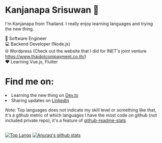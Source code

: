 # Kanjanapa Srisuwan 👋

I'm Kanjanapa from Thailand. I really enjoy learning languages and trying the new thing.<br>

💼 Software Engineer <br>
💻 Backend Developer (Node.js)<br>
🌐  Wordpress (Check out the website that I did for INET's joint venture https://www.thaidotcompayment.co.th/)<br>
❤  Learning Vue.js, Flutter<br>

# Find me on: 
  <li>Learning the new thing on <a href="https://dev.to/korsino">Dev.to<a>
  <li>Sharing updates on <a href="https://www.linkedin.com/in/kanjanapa-srisuwan/">LinkedIn</a>
  
<i>Note:</i> Top languages does not indicate my skill level or something like that, it's a github metric of which languages I have the most code on github (not included private repo), it's a feature of <a href="https://github.com/anuraghazra/github-readme-stats">github-readme-stats</a><br><br>


[![Top Langs](https://github-readme-stats.vercel.app/api/top-langs/?username=korsino&theme=radical&layout=compact&count_private=true)](https://github.com/anuraghazra/github-readme-stats)
[![Anurag's github stats](https://github-readme-stats.vercel.app/api?username=korsino&show_icons=true&theme=radical&count_private=true&hide=issues)](https://github.com/anuraghazra/github-readme-stats)
